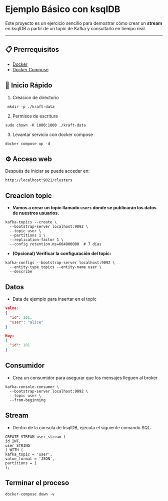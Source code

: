 
# Ejemplo Básico con ksqlDB

Este proyecto es un ejercicio sencillo para demostrar cómo crear un **stream** en ksqlDB a partir de un topic de Kafka y consultarlo en tiempo real.

---

## 📋 Prerrequisitos

* [Docker](https://www.docker.com/get-started)
* [Docker Compose](https://docs.docker.com/compose/install/)


## 🚀 Inicio Rápido

1. Creacion de directorio
```
 mkdir -p ./kraft-data
```
2. Permisos de escritura
```
sudo chown -R 1000:1000 ./kraft-data
```
3. Levantar servicio con docker compose 
```
docker compose up -d
```

## ⚙️ Acceso web

Después de iniciar se puede acceder en:
```
http://localhost:9021/clusters
```

## Creacion topic

* **Vamos a crear un topic llamado `users` donde se publicarán los datos de nuestros usuarios.**

``` 
kafka-topics --create \
  --bootstrap-server localhost:9092 \
  --topic user \
  --partitions 1 \
  --replication-factor 1 \
  --config retention.ms=604800000  # 7 días
```

* **(Opcional) Verificar la configuración del topic:**

```
kafka-configs --bootstrap-server localhost:9092 \
  --entity-type topics --entity-name user \
  --describe  
```

## Datos

* Data de ejemplo para insertar en el topic
``` json
Value:
{
  "id": 101,
  "user": "alice"
}

Key:
{
  "id": 101
}
```
## Consumidor 

* Crea un consumidor para asegurar que los mensajes lleguen al broker
```
kafka-console-consumer \
  --bootstrap-server localhost:9092 \
  --topic user \
  --from-beginning
```

## Stream

* Dentro de la consola de ksqlDB, ejecuta el siguiente comando SQL:

```
CREATE STREAM user_stream (
id INT,
user STRING
) WITH (
kafka_topic = 'user',
value_format = 'JSON',
partitions = 1
);
```


## Terminar el proceso
```
docker-compose down -v
```